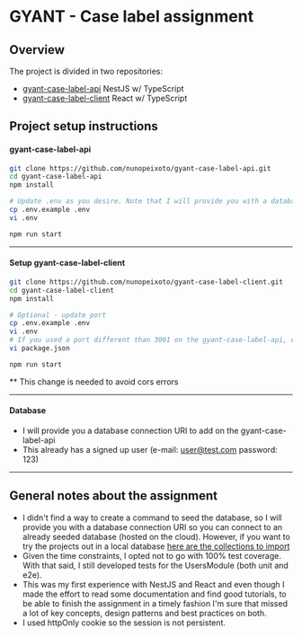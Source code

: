 # GYANT - Case label assignment

## Overview
The project is divided in two repositories:
  - [gyant-case-label-api](https://github.com/nunopeixoto/gyant-case-label-api) NestJS w/ TypeScript <br>
  - [gyant-case-label-client](https://github.com/nunopeixoto/gyant-case-label-client) React w/ TypeScript

## Project setup instructions
#### gyant-case-label-api
```bash
git clone https://github.com/nunopeixoto/gyant-case-label-api.git
cd gyant-case-label-api
npm install

# Update .env as you desire. Note that I will provide you with a database connection URI that already contains some seeded data.
cp .env.example .env
vi .env

npm run start
```
___

#### Setup gyant-case-label-client
```bash
git clone https://github.com/nunopeixoto/gyant-case-label-client.git
cd gyant-case-label-client
npm install

# Optional - update port
cp .env.example .env
vi .env
# If you used a port different than 3001 on the gyant-case-label-api, edit the proxy (line 5 of the package.json)**
vi package.json

npm run start

```
** This change is needed to avoid cors errors
___

#### Database
- I will provide you a database connection URI to add on the gyant-case-label-api 
- This already has a signed up user (e-mail: user@test.com password: 123)

___

## General notes about the assignment
- I didn't find a way to create a command to seed the database, so I will provide you with a database connection URI so you can connect to an already seeded database (hosted on the cloud). However, if you want to try the projects out in a local database [here are the collections to import](https://www.dropbox.com/scl/fo/xl0c2dajt7pqoew6y9r3k/h?dl=0&rlkey=jdhecuypnqjgu4q6sst3j0o3y)
- Given the time constraints, I opted not to go with 100% test coverage. With that said, I still developed tests for the UsersModule (both unit and e2e).
- This was my first experience with NestJS and React and even though I made the effort to read some documentation and find good tutorials, to be able to finish the assignment in a timely fashion I'm sure that missed a lot of key concepts, design patterns and best practices on both.
- I used httpOnly cookie so the session is not persistent.
